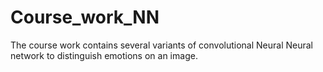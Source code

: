 # Course_work_NN
The course work contains several variants of convolutional Neural Neural network to distinguish emotions on an image.
